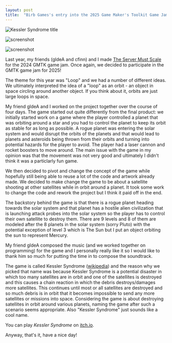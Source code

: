 ```yaml
---
layout: post
title:  "Birb Games's entry into the 2025 Game Maker's Toolkit Game Jam: \"Kessler Syndrome\""
---
```


![Kessler Syndrome title](/blog/images/kessler-syndrome-title.png)

![screenshot](/blog/images/kessler-syndrome1.png)

![screenshot](/blog/images/kessler-syndrome2.png)

Last year, my friends (gldeA and cfinn) and I made 
[The Server Must Scale](https://nullptr-error.itch.io/the-server-must-scale)
for the 2024 GMTK game jam. Once again, we decided to participate in the GMTK
game jam for 2025!

The theme for this year was "Loop" and we had a number of different ideas. We
ultimately interpreted the idea of a "loop" as an orbit - an object in space
circling around another object. If you think about it, orbits are just large
loops in space.

My friend gldeA and I worked on the project together over the course of four days.
The game started out quite differently from the final product: we initially started
work on a game where the player controlled a planet that was orbiting around a
star and you had to control the planet to keep its orbit as stable for as long
as possible. A rogue planet was entering the solar system and would disrupt the
orbits of the planets and that would lead to planets and asteroids being thrown 
from their orbits and turning into potential hazards for the player to avoid.
The player had a laser cannon and rocket boosters to move around. The main issue
with the game in my opinion was that the movement was not very good and ultimately
I didn't think it was a particlarly fun game.

We then decided to pivot and change the concept of the game while hopefully still
being able to reuse a lot of the code and artwork already made. We decided to
make change the game to be about a satellite shooting at other satellites while
in orbit around a planet. It took some work to change the code and rework the
project but I think it paid off in the end.

The backstory behind the game is that there is a rogue planet heading towards the
solar system and that planet has a hostile alien civilization that is launching
attack probes into the solar system so the player has to control their own
satellite to destroy them. There are 9 levels and 8 of them are modeled after
the 8 planets in the solar system (sorry Pluto) with the potential exception of 
level 3 which is The Sun but I put an object orbiting the sun to represent Mercury.

My friend gldeA composed the music (and we worked together on programming) 
for the game and I personally really like it so I would like to thank him so
much for putting the time in to compose the soundtrack.

The game is called Kessler Syndrome 
([wikipedia](https://en.wikipedia.org/wiki/Kessler_syndrome)) 
and the reason why we picked that name was because Kessler Syndrome is a potential 
disaster in which too many satellites are in orbit and one of the satellites 
is destroyed and this causes a chain reaction in which the debris destroys/damages 
more satellites. This continues until most or all satellites are destroyed and
so much debris is in orbit that it becomes impossible to send any more satellites
or missions into space. Considering the game is about destroying satellites in
orbit around various planets, naming the game after such a scenario seems
appropriate. Also "Kessler Syndrome" just sounds like a cool name.

You can play *Kessler Syndrome* on [itch.io](https://nullptr-error.itch.io/kessler-syndrome).

Anyway, that's it, have a nice day!
